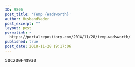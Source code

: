 ```yaml
---
ID: 9806
post_title: 'Temp {Wadsworth}'
author: HusbandVader
post_excerpt: ""
layout: post
permalink: >
  https://portalrepository.com/2018/11/28/temp-wadsworth/
published: true
post_date: 2018-11-28 19:17:06
---
```

<pre>50C200F48930</pre>